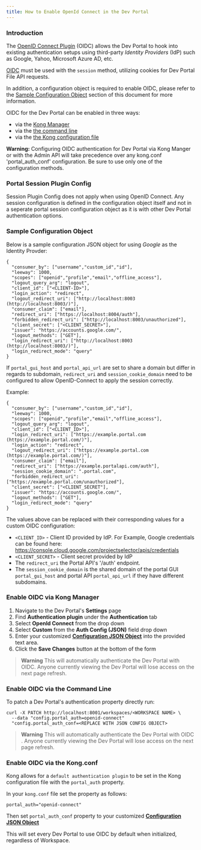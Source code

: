 ```yaml
---
title: How to Enable OpenId Connect in the Dev Portal
---
```


### Introduction

The [OpenID Connect Plugin](/hub/kong-inc/openid-connect/) (OIDC)
allows the Dev Portal to hook into existing authentication setups using third-party
*Identity Providers* (IdP) such as Google, Yahoo, Microsoft Azure AD, etc.

[OIDC](/hub/kong-inc/openid-connect/) must be used with
the `session` method, utilizing cookies for Dev Portal File API requests.

In addition, a configuration object is required to enable OIDC, please refer to the
[Sample Configuration Object](#/sample-configuration-object) section of this
document for more information.

OIDC for the Dev Portal can be enabled in three ways:

- via the [Kong Manager](#enable-oidc-via-kong-manager)
- via the [the command line](#enable-oidc-via-the-command-line)
- via the [the Kong configuration file](#enable-oidc-via-the-kongconf)

**Warning:** Configuring OIDC authentication for Dev Portal via Kong Manger or with the Admin API will take precedence over any kong.conf 'portal_auth_conf' configuration. Be sure to use only one of the configuration methods.  


### Portal Session Plugin Config

Session Plugin Config does not apply when using OpenID Connect. Any session
configuration is defined in the configuration object itself and not
in a seperate portal session configuration object as it is with other Dev Portal authentication options.

### Sample Configuration Object

Below is a sample configuration JSON object for using *Google* as the Identity
Provder:

```
{
  "consumer_by": ["username","custom_id","id"],
  "leeway": 1000,
  "scopes": ["openid","profile","email","offline_access"],
  "logout_query_arg": "logout",
  "client_id": ["<CLIENT-ID>"],
  "login_action": "redirect",
  "logout_redirect_uri": ["http://localhost:8003 (http://localhost:8003/)"],
  "consumer_claim": ["email"],
  "redirect_uri": ["https://localhost:8004/auth"],
  "forbidden_redirect_uri": ["http://localhost:8003/unauthorized"],
  "client_secret": ["<CLIENT_SECRET>"],
  "issuer": "https://accounts.google.com/",
  "logout_methods": ["GET"],
  "login_redirect_uri": ["http://localhost:8003 (http://localhost:8003/)"],
  "login_redirect_mode": "query"
}
```

If `portal_gui_host` and `portal_api_url` are set to share a domain but differ
in regards to subdomain, `redirect_uri` and `session_cookie_domain` need to be
configured to allow OpenID-Connect to apply the session correctly.

Example:

```
{
  "consumer_by": ["username","custom_id","id"],
  "leeway": 1000,
  "scopes": ["openid","profile","email","offline_access"],
  "logout_query_arg": "logout",
  "client_id": ["<CLIENT_ID>"],
  "login_redirect_uri": ["https://example.portal.com (https://example.portal.com/)"],
  "login_action": "redirect",
  "logout_redirect_uri": ["https://example.portal.com (https://example.portal.com/)"],
  "consumer_claim": ["email"],
  "redirect_uri": ["https://example.portalapi.com/auth"],
  "session_cookie_domain": ".portal.com",
  "forbidden_redirect_uri": ["https://example.portal.com/unauthorized"],
  "client_secret": ["<CLIENT_SECRET"],
  "issuer": "https://accounts.google.com/",
  "logout_methods": ["GET"],
  "login_redirect_mode": "query"
}
```

The values above can be replaced with their corresponding values for a custom
OIDC configuration:
* `<CLIENT_ID>` - Client ID provided by IdP. For Example, Google credentials can be found here: https://console.cloud.google.com/projectselector/apis/credentials
* `<CLIENT_SECRET>` - Client secret provided by IdP
* The `redirect_uri` the Portal API's '/auth' endpoint.
* The `session_cookie_domain` is the shared domain of the portal GUI `portal_gui_host` and portal API `portal_api_url` if they have different subdomains.

### Enable OIDC via Kong Manager

1. Navigate to the Dev Portal's **Settings** page
2. Find **Authentication plugin** under the **Authentication** tab
3. Select **OpenId  Connect** from the drop down
4. Select **Custom** from the **Auth Config (JSON)** field drop down
5. Enter your customized [**Configuration JSON Object**](#/sample-configuration-object)
into the provided text area.
4. Click the **Save Changes** button at the bottom of the form

>**Warning** This will automatically authenticate the Dev Portal with OIDC. Anyone currently viewing the Dev Portal will lose access on the next page refresh.


### Enable OIDC via the Command Line

To patch a Dev Portal's authentication property directly run:

```
curl -X PATCH http://localhost:8001/workspaces/<WORKSPACE NAME> \
  --data "config.portal_auth=openid-connect"
  "config.portal_auth_conf=<REPLACE WITH JSON CONFIG OBJECT>
```

>**Warning** This will automatically authenticate the Dev Portal with OIDC
>. Anyone currently viewing the Dev Portal will lose access on the
>next page refresh.

### Enable OIDC via the Kong.conf

Kong allows for a `default authentication plugin` to be set in the Kong
configuration file with the `portal_auth` property.

In your `kong.conf` file set the property as follows:

```
portal_auth="openid-connect"
```

Then set `portal_auth_conf` property to your
customized [**Configuration JSON Object**](#/sample-configuration-object)

This will set every Dev Portal to use OIDC by default when
initialized, regardless of Workspace.

